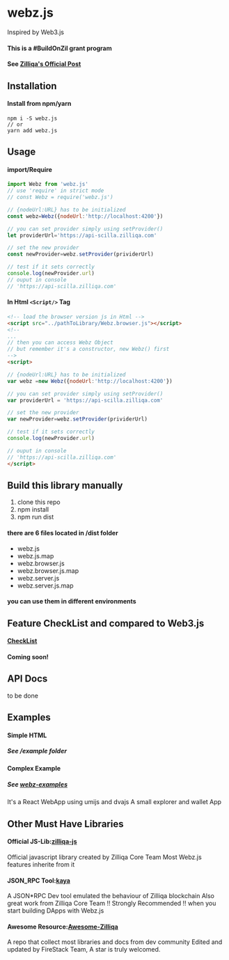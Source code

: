 # webz.js

Inspired by Web3.js

#### This is a #BuildOnZil grant program

#### See [Zilliqa's Official Post](https://blog.zilliqa.com/announcing-the-first-zilliqa-ecosystem-grant-awardees-4ccb39ef83c9)

## Installation

#### Install from npm/yarn

```
npm i -S webz.js
// or
yarn add webz.js
```

## Usage

#### import/Require

```Javascript
import Webz from 'webz.js'
// use 'require' in strict mode
// const Webz = require('webz.js')

// {nodeUrl:URL} has to be initialized
const webz=Webz({nodeUrl:'http://localhost:4200'})

// you can set provider simply using setProvider()
let providerUrl='https://api-scilla.zilliqa.com'

// set the new provider
const newProvider=webz.setProvider(prividerUrl)

// test if it sets correctly
console.log(newProvider.url)
// ouput in console
// 'https://api-scilla.zilliqa.com'
```

#### In Html `<Script/>` Tag

```html
<!-- load the browser version js in Html -->
<script src="../pathToLibrary/Webz.browser.js"></script>
<!--
...
// then you can access Webz Object
// but remember it's a constructor, new Webz() first
-->
<script>

// {nodeUrl:URL} has to be initialized
var webz =new Webz({nodeUrl:'http://localhost:4200'})

// you can set provider simply using setProvider()
var providerUrl = 'https://api-scilla.zilliqa.com'

// set the new provider
var newProvider=webz.setProvider(prividerUrl)

// test if it sets correctly
console.log(newProvider.url)

// ouput in console
// 'https://api-scilla.zilliqa.com'
</script>
```

## Build this library manually

1.  clone this repo
2.  npm install
3.  npm run dist

#### there are 6 files located in /dist folder

- webz.js
- webz.js.map
- webz.browser.js
- webz.browser.js.map
- webz.server.js
- webz.server.js.map

#### you can use them in different environments

## Feature CheckList and compared to Web3.js

#### [CheckList](./docs/CheckList.md)

#### Coming soon!

## API Docs

to be done

## Examples

#### Simple HTML

##### See /example folder

#### Complex Example

##### See [webz-examples](https://github.com/FireStack-Lab/webz-examples)

It's a React WebApp using umijs and dvajs
A small explorer and wallet App

## Other Must Have Libraries

#### Official JS-Lib:[zilliqa-js](https://github.com/Zilliqa/Zilliqa-JavaScript-Library)

Official javascript library created by Zilliqa Core Team
Most Webz.js features inherite from it

#### JSON_RPC Tool:[kaya](https://github.com/Zilliqa/kaya)

A JSON\*RPC Dev tool emulated the behaviour of Zilliqa blockchain
Also great work from Zilliqa Core Team
!! Strongly Recommended !!
when you start building DApps with Webz.js

#### Awesome Resource:[Awesome-Zilliqa](https://github.com/FireStack-Lab/Awesome-Zilliqa)

A repo that collect most libraries and docs from dev community
Edited and updated by FireStack Team, A star is truly welcomed.
